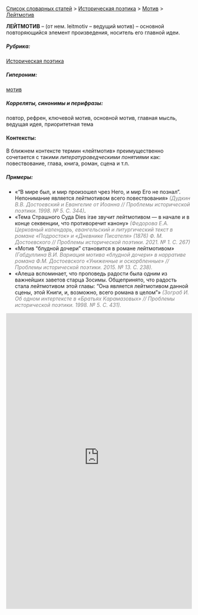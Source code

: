 <style>
st { color: Gray;
  font-style: italic;}
</style>

[Список словарных статей](https://thesaurus-dostoevsky.github.io/Thesaurus/) > [Историческая поэтика](histpoe.md) > [Мотив](мотив.md) > [Лейтмотив](лейтмотив.md) 

**ЛЕЙТМОТИВ** – (от нем. leitmotiv – ведущий мотив) – основной повторяющийся элемент произведения, носитель его главной идеи.

##### Рубрика:
[Историческая поэтика](histpoe.md)
##### Гипероним:
[мотив](мотив.md)
##### Корреляты, синонимы и перифразы:
повтор, рефрен, ключевой мотив, основной мотив, главная мысль, ведущая идея, приоритетная тема
#### Контексты:  
В ближнем контексте термин «лейтмотив» преимущественно  сочетается с такими *литературоведческими понятиями* как: повествование, глава, книга,  роман, сцена и т.п.
##### Примеры:
* «“В мире был, и мир произошел чрез Него, и мир Его не познал”. Непонимание является лейтмотивом всего повествования» <st>(Дудкин В.В. Достоевский и Евангелие от Иоанна  // Проблемы исторической поэтики. 1998. № 5. С. 344)</st>.
* «Тема Страшного Суда Dies irae звучит лейтмотивом — в начале и в 
конце секвенции, что противоречит канону» <st>(Федорова Е.А. Церковный календарь, евангельский и литургический текст в романе «Подросток» и «Дневнике Писателя» (1876) Ф. М. Достоевского  // Проблемы исторической поэтики. 2021. № 1. С. 267)</st>
*  «Мотив “блудной дочери” становится в романе лейтмотивом» <st>(Габдуллина 
В.И. Вариация мотива «блудной дочери» в нарративе романа Ф.М. Достоевского «Униженные и оскорбленные» // Проблемы исторической поэтики. 2015. № 13. С. 238).</st>
* «Алеша вспоминает, что проповедь радости была одним из 
важнейших заветов старца Зосимы. Общепринято, что радость стала лейтмотивом этой главы: “Она является лейтмотивом данной сцены, этой Книги, и, возможно, всего  романа в целом”» <st>(Зограб И. Об одном интертексте в «Братьях Карамазовых» // Проблемы исторической поэтики. 1998. № 5. С. 431).</st>
  

<iframe src="https://thesaurus-dostoevsky.github.io/nk/лейтмотив.html" style="border:0px;width:100%;height:800px" allowfullscreen="true" webkitallowfullscreen="true" mozallowfullscreen="true">
